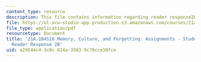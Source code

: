 ```yaml
---
content_type: resource
description: This file contains information regarding reader response2B.
file: https://ol-ocw-studio-app-production.s3.amazonaws.com/courses/21a-104-memory-culture-forgetting-spring-2016/a29544c43c0c814a35839c70cce38fce_MIT21A_104S16_Response2B.pdf
file_type: application/pdf
resourcetype: Document
title: '21A.104S16 Memory, Culture, and Forgetting: Assignments - Student Example
  Reader Response 2B'
uid: a29544c4-3c0c-814a-3583-9c70cce38fce
---
```

